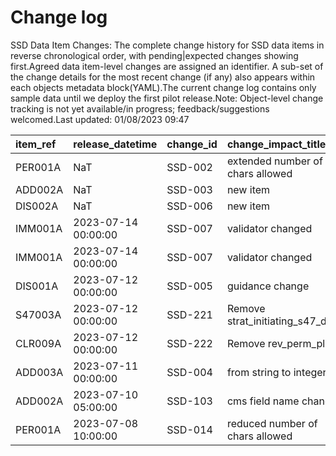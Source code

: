 # Change log
SSD Data Item Changes:
The complete change history for SSD data items in reverse chronological order, with pending|expected changes showing first.Agreed data item-level changes are assigned an identifier. A sub-set of the change details for the most recent change (if any) also appears within each objects metadata block(YAML).The current change log contains only sample data until we deploy the first pilot release.Note: Object-level change tracking is not yet available/in progress; feedback/suggestions welcomed.Last updated: 01/08/2023 09:47

| item_ref   | release_datetime    | change_id   | change_impact_title              | change_status   | change_type   | change_source   | change_impact_notes   |
|:-----------|:--------------------|:------------|:---------------------------------|:----------------|:--------------|:----------------|:----------------------|
| PER001A    | NaT                 | SSD-002     | extended number of chars allowed | pending         | Change        | Steering Group  |                       |
| ADD002A    | NaT                 | SSD-003     | new item                         | pending         | New Feature   | DUG             |                       |
| DIS002A    | NaT                 | SSD-006     | new item                         | pending         | New Feature   | Local Authority |                       |
| IMM001A    | 2023-07-14 00:00:00 | SSD-007     | validator changed                | released        | Change        | D2I             |                       |
| IMM001A    | 2023-07-14 00:00:00 | SSD-007     | validator changed                | released        | Change        | D2I             |                       |
| DIS001A    | 2023-07-12 00:00:00 | SSD-005     | guidance change                  | released        | Change        | DfE             |                       |
| S47003A    | 2023-07-12 00:00:00 | SSD-221     | Remove strat_initiating_s47_date | pending         | Depreciated   | Local Authority |                       |
| CLR009A    | 2023-07-12 00:00:00 | SSD-222     | Remove rev_perm_plan             | pending         | Depreciated   | Local Authority |                       |
| ADD003A    | 2023-07-11 00:00:00 | SSD-004     | from string to integer           | released        | Bug Fix       | DfE             |                       |
| ADD002A    | 2023-07-10 05:00:00 | SSD-103     | cms field name change            | released        | Change        | Local Authority |                       |
| PER001A    | 2023-07-08 10:00:00 | SSD-014     | reduced number of chars allowed  | released        | Change        | Steering Group  |                       |